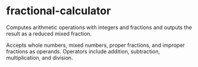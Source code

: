 # fractional-calculator
Computes arithmetic operations with integers and fractions and outputs the result as a reduced mixed fraction.

Accepts whole numbers, mixed numbers, proper fractions, and improper fractions as operands.
Operators include addition, subtraction, multiplication, and division.
